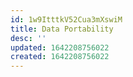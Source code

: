```yaml
---
id: 1w9ItttkV52Cua3mXswiM
title: Data Portability
desc: ''
updated: 1642208756022
created: 1642208756022
---
```


